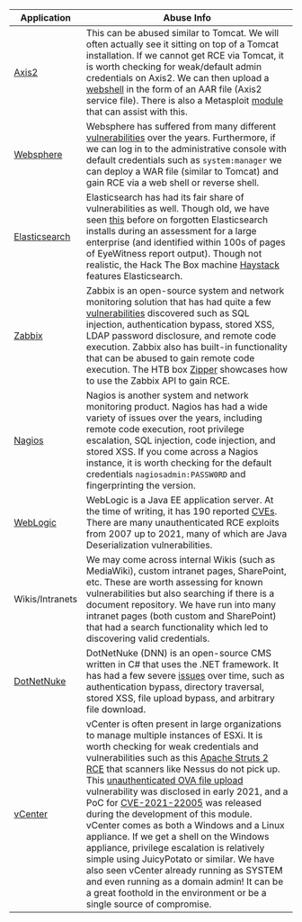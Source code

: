 | Application                                                                 | Abuse Info                                                                                                                                                                                                                                                                                                                                                                                                                                                                                                                                                                                                                                                                                                                                                                                                                                                                                                                                                                                                                    |
| --------------------------------------------------------------------------- | ----------------------------------------------------------------------------------------------------------------------------------------------------------------------------------------------------------------------------------------------------------------------------------------------------------------------------------------------------------------------------------------------------------------------------------------------------------------------------------------------------------------------------------------------------------------------------------------------------------------------------------------------------------------------------------------------------------------------------------------------------------------------------------------------------------------------------------------------------------------------------------------------------------------------------------------------------------------------------------------------------------------------------- |
| [Axis2](https://axis.apache.org/axis2/java/core/)                           | This can be abused similar to Tomcat. We will often actually see it sitting on top of a Tomcat installation. If we cannot get RCE via Tomcat, it is worth checking for weak/default admin credentials on Axis2. We can then upload a [webshell](https://github.com/tennc/webshell/tree/master/other/cat.aar) in the form of an AAR file (Axis2 service file). There is also a Metasploit [module](https://packetstormsecurity.com/files/96224/Axis2-Upload-Exec-via-REST.html) that can assist with this.                                                                                                                                                                                                                                                                                                                                                                                                                                                                                                                     |
| [Websphere](https://en.wikipedia.org/wiki/IBM_WebSphere_Application_Server) | Websphere has suffered from many different [vulnerabilities](https://www.cvedetails.com/vulnerability-list/vendor_id-14/product_id-576/cvssscoremin-9/cvssscoremax-/IBM-Websphere-Application-Server.html) over the years. Furthermore, if we can log in to the administrative console with default credentials such as `system:manager` we can deploy a WAR file (similar to Tomcat) and gain RCE via a web shell or reverse shell.                                                                                                                                                                                                                                                                                                                                                                                                                                                                                                                                                                                          |
| [Elasticsearch](https://en.wikipedia.org/wiki/Elasticsearch)                | Elasticsearch has had its fair share of vulnerabilities as well. Though old, we have seen [this](https://www.exploit-db.com/exploits/36337) before on forgotten Elasticsearch installs during an assessment for a large enterprise (and identified within 100s of pages of EyeWitness report output). Though not realistic, the Hack The Box machine [Haystack](https://youtube.com/watch?v=oGO9MEIz_tI&t=54) features Elasticsearch.                                                                                                                                                                                                                                                                                                                                                                                                                                                                                                                                                                                         |
| [Zabbix](https://en.wikipedia.org/wiki/Zabbix)                              | Zabbix is an open-source system and network monitoring solution that has had quite a few [vulnerabilities](https://www.cvedetails.com/vulnerability-list/vendor_id-5667/product_id-9588/Zabbix-Zabbix.html) discovered such as SQL injection, authentication bypass, stored XSS, LDAP password disclosure, and remote code execution. Zabbix also has built-in functionality that can be abused to gain remote code execution. The HTB box [Zipper](https://youtube.com/watch?v=RLvFwiDK_F8&t=250) showcases how to use the Zabbix API to gain RCE.                                                                                                                                                                                                                                                                                                                                                                                                                                                                           |
| [Nagios](https://en.wikipedia.org/wiki/Nagios)                              | Nagios is another system and network monitoring product. Nagios has had a wide variety of issues over the years, including remote code execution, root privilege escalation, SQL injection, code injection, and stored XSS. If you come across a Nagios instance, it is worth checking for the default credentials `nagiosadmin:PASSW0RD` and fingerprinting the version.                                                                                                                                                                                                                                                                                                                                                                                                                                                                                                                                                                                                                                                     |
| [WebLogic](https://en.wikipedia.org/wiki/Oracle_WebLogic_Server)            | WebLogic is a Java EE application server. At the time of writing, it has 190 reported [CVEs](https://www.cvedetails.com/vulnerability-list/vendor_id-93/product_id-14534/Oracle-Weblogic-Server.html). There are many unauthenticated RCE exploits from 2007 up to 2021, many of which are Java Deserialization vulnerabilities.                                                                                                                                                                                                                                                                                                                                                                                                                                                                                                                                                                                                                                                                                              |
| Wikis/Intranets                                                             | We may come across internal Wikis (such as MediaWiki), custom intranet pages, SharePoint, etc. These are worth assessing for known vulnerabilities but also searching if there is a document repository. We have run into many intranet pages (both custom and SharePoint) that had a search functionality which led to discovering valid credentials.                                                                                                                                                                                                                                                                                                                                                                                                                                                                                                                                                                                                                                                                        |
| [DotNetNuke](https://en.wikipedia.org/wiki/DNN_(software))                  | DotNetNuke (DNN) is an open-source CMS written in C# that uses the .NET framework. It has had a few severe [issues](https://www.cvedetails.com/vulnerability-list/vendor_id-2486/product_id-4306/Dotnetnuke-Dotnetnuke.html) over time, such as authentication bypass, directory traversal, stored XSS, file upload bypass, and arbitrary file download.                                                                                                                                                                                                                                                                                                                                                                                                                                                                                                                                                                                                                                                                      |
| [vCenter](https://en.wikipedia.org/wiki/VCenter)                            | vCenter is often present in large organizations to manage multiple instances of ESXi. It is worth checking for weak credentials and vulnerabilities such as this [Apache Struts 2 RCE](https://blog.gdssecurity.com/labs/2017/4/13/vmware-vcenter-unauthenticated-rce-using-cve-2017-5638-apach.html) that scanners like Nessus do not pick up. This [unauthenticated OVA file upload](https://www.rapid7.com/db/modules/exploit/multi/http/vmware_vcenter_uploadova_rce/) vulnerability was disclosed in early 2021, and a PoC for [CVE-2021-22005](https://cve.mitre.org/cgi-bin/cvename.cgi?name=CVE-2021-22005) was released during the development of this module. vCenter comes as both a Windows and a Linux appliance. If we get a shell on the Windows appliance, privilege escalation is relatively simple using JuicyPotato or similar. We have also seen vCenter already running as SYSTEM and even running as a domain admin! It can be a great foothold in the environment or be a single source of compromise. |